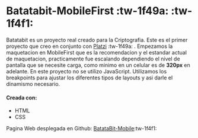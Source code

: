 # Batatabit-MobileFirst  :tw-1f49a: :tw-1f4f1: 
Batatabit es un proyecto real creado para la Criptografia. Este es el primer proyecto que creo en conjunto con [Platzi](http://platzi.com "Platzi") :tw-1f49a: .
Empezamos la maquetacion en MobileFirst que es la recomendacion y el estandar actual de maquetacion, practicamente fue escalando dependiendo el nivel de pantalla que se necesite carga, como minimo en un celular es de **320px** en adelante.
En este proyecto no se utilizo JavaScript.
Utilizamos los breakpoints para ajustar los diferentes tipos de layouts y asi darle el dinamismo necesario.
#### Creada con:
- HTML 
- CSS

Pagina Web desplegada en Github: [BatataBit-Mobile](https://diegohansselperez.github.io/batatabit.mobile/ "BatataBit-Mobile"):tw-1f4f1: 